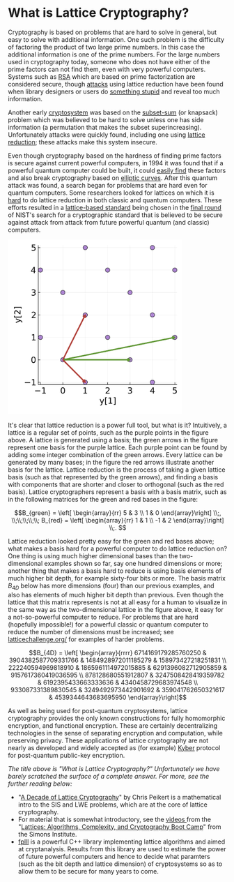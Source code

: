 # What is Lattice Cryptography?

Cryptography is based on problems that are hard to solve in general, but easy to solve with additional information. One such problem is the difficulty of factoring the product of two large prime numbers. In this case the additional information is one of the prime numbers. For the large numbers used in cryptography today, someone who does not have either of the prime factors can not find them, even with very powerful computers. Systems such as [RSA](https://en.wikipedia.org/wiki/RSA_(cryptosystem)) which are based on prime factorization are considered secure, though [attacks](https://link.springer.com/content/pdf/10.1007/3-540-68697-5_11.pdf) using lattice reduction have been found when library designers or users do [something stupid](https://link.springer.com/content/pdf/10.1007/3-540-68697-5_11.pdf) and reveal too much information.

Another early [cryptosystem](https://en.wikipedia.org/wiki/Merkle%E2%80%93Hellman_knapsack_cryptosystem) was based on the [subset-sum](https://en.wikipedia.org/wiki/Knapsack_problem) (or knapsack) problem which was believed to be hard to solve unless one has side information (a permutation that makes the subset superincreasing). Unfortunately attacks were quickly found, including one using [lattice reduction](https://dl.acm.org/doi/10.1145/2455.2461); these attacks make this system insecure.

Even though cryptography based on the hardness of finding prime factors is secure against current powerful computers, in 1994 it was found that if a powerful quantum computer could be built, it could [easily find](https://en.wikipedia.org/wiki/Shor's_algorithm) these factors and also break cryptography based on [elliptic curves](https://en.wikipedia.org/wiki/Elliptic-curve_cryptography). After this quantum attack was found, a search began for problems that are hard even for quantum computers. Some researchers looked for lattices on which it is [hard](https://en.wikipedia.org/wiki/Lattice_problem) to do lattice reduction in both classic and quantum computers. These efforts resulted in a [lattice-based standard](https://en.wikipedia.org/wiki/Kyber) being chosen in the [final round](https://en.wikipedia.org/wiki/NIST_Post-Quantum_Cryptography_Standardization#Selected_Algorithms_2022) of NIST's search for a cryptographic standard that is believed to be secure against attack from attack from future powerful quantum (and classic) computers. 

<img src="basis.png" alt="figure showing a lattice in purple, one basis in green, and another in red" width="400"/>

It's clear that lattice reduction is a power full tool, but what is it?  Intuitively, a lattice is a regular set of points, such as the purple points in the figure above. A lattice is generated using a basis; the green arrows in the figure represent one basis for the purple lattice. Each purple point can be found by adding some integer combination of the green arrows.  Every lattice can be generated by many bases; in the figure the red arrows illustrate another basis for the  lattice.  Lattice reduction is the process of taking a given lattice basis (such as that represented by the green arrows), and finding a basis with components that are shorter and closer to orthogonal (such as the red basis). Lattice cryptographers represent a basis with a basis matrix, such as in the following matrices for the green and red bases in the figure:

$$B_{green} = \left[ \begin{array}{rr}
                      5  &  3 \\
                      1  &  0   
                 \end{array}\right] \\;, \\;\\;\\;\\;\\;
 B_{red} = \left[ \begin{array}{rr}
                      1  &  1 \\
                      -1  &  2   
                 \end{array}\right] \\;. $$

Lattice reduction looked pretty easy for the green and red bases above; what makes a basis hard for a powerful computer to do lattice reduction on? One thing is using much higher dimensional bases than the two-dimensional examples shown so far, say one hundred dimensions or more; another thing that makes a basis hard to reduce is using basis elements of much higher bit depth, for example sixty-four bits or more.  The basis matrix $B_{4D}$ below has more dimensions (four) than our previous examples, and also has elements of much higher bit depth than previous.  Even though the lattice that this matrix represents is not at all easy for a human to visualize in the same way as the two-dimensional lattice in the figure above, it easy for a not-so-powerful computer to reduce. For problems that are hard (hopefully impossible!) for a powerful classic or quantum computer to reduce the number of dimensions must be increased; see [latticechallenge.org/](https://www.latticechallenge.org/) for examples of harder problems.

$$B_{4D} = \left[ \begin{array}{rrrr}
       6714169179285760250 & 3904382587709331766 & 1484928972011185279 &  158973427218251831 \\
        222240594969818910 & 1865961114972015885 & 6291396082712905859 & 9157617360419036595 \\
        878128680551912807 & 3247508428419359782 & 6192395433663333636 & 4340458729683974548 \\
        933087331389830545 & 3249492973442901692 &  359041762650321617 & 4539344643683695950
      \end{array}\right]$$

As well as being used for post-quantum cryptosystems, lattice cryptography provides the only known constructions for fully homomorphic encryption, and functional encryption.  These are certainly decentralizing technologies in the sense of separating encryption and computation, while preserving privacy. These applications of lattice cryptography are not nearly as developed and widely accepted as (for example) [Kyber](https://en.wikipedia.org/wiki/Kyber) protocol for post-quantum public-key encryption. 

*The title above is "What is Lattice Cryptography?" Unfortunately we have barely scratched the surface of a complete answer. For more, see the further reading below:*
* "[A Decade of Lattice Cryptography](https://eprint.iacr.org/2015/939)" by Chris Peikert is a mathematical intro to the SIS and LWE problems, which are at the core of lattice cryptography.
* For material that is somewhat introductory, see the [videos ](https://www.youtube.com/playlist?list=PLgKuh-lKre10rqiTYqJi6P4UlBRMQtPn0) from the "[Lattices: Algorithms, Complexity, and Cryptography Boot Camp](https://simons.berkeley.edu/workshops/lattices-algorithms-complexity-cryptography-boot-camp/schedule#simons-tabs)" from the Simons Institute.
* [fplll](https://github.com/fplll/fplll) is a powerful C++ library implementing lattice algorithms and aimed at cryptanalysis. Results from this library are used to estimate the power of future powerful computers and hence to decide what paramters (such as the bit depth and lattice dimension) of cryptosystems so as to allow them to be secure for many years to come.

<!---
Blockchains that use lattice cryptography or any of the fancy tools listed above do not yet (in early 2023) appear to be an active area of research for academic cryptographers.
--->
